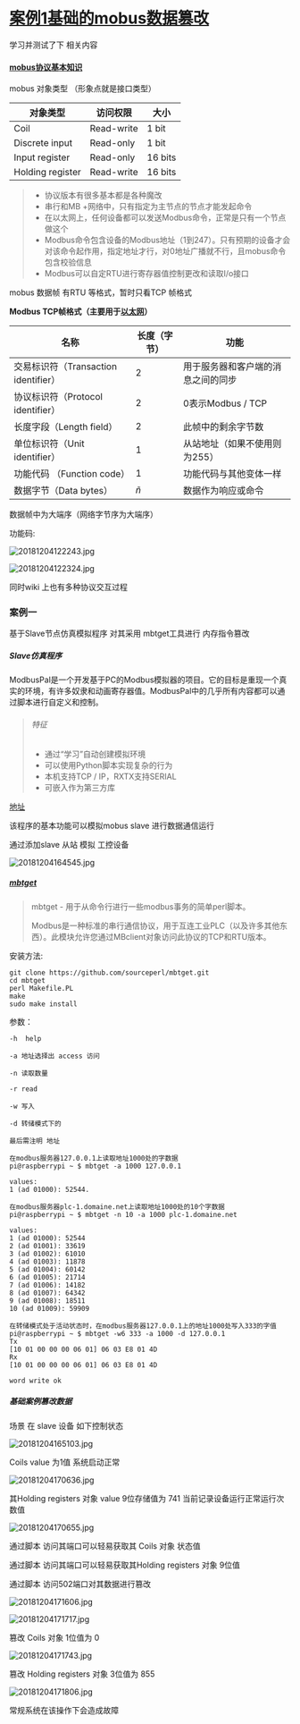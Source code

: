 # [案例1基础的mobus数据篡改](https://wenku.baidu.com/view/094f35e7a26925c52dc5bf8e.html?qq-pf-to=pcqq.discussion&pn=50&qq-pf-to=pcqq.c2c)

学习并测试了下 相关内容

#### [mobus协议基本知识](https://en.wikipedia.org/wiki/Modbus)

mobus 对象类型 （形象点就是接口类型）

| 对象类型         | 访问权限   | 大小    |
| ---------------- | ---------- | ------- |
| Coil             | Read-write | 1 bit   |
| Discrete input   | Read-only  | 1 bit   |
| Input register   | Read-only  | 16 bits |
| Holding register | Read-write | 16 bits |

> - 协议版本有很多基本都是各种魔改
> - 串行和MB +网络中，只有指定为主节点的节点才能发起命令
> - 在以太网上，任何设备都可以发送Modbus命令，正常是只有一个节点做这个
> - Modbus命令包含设备的Modbus地址（1到247）。只有预期的设备才会对该命令起作用，指定地址才行，对0地址广播就不行，且mobus命令包含校验信息
> - Modbus可以自定RTU进行寄存器值控制更改和读取I/o接口

mobus 数据帧 有RTU 等格式，暂时只看TCP 帧格式

**Modbus TCP帧格式（主要用于[以太网](https://en.wikipedia.org/wiki/Ethernet)）**

| 名称                                 | 长度（字节） | 功能                               |
| ------------------------------------ | ------------ | ---------------------------------- |
| 交易标识符（Transaction identifier） | 2            | 用于服务器和客户端的消息之间的同步 |
| 协议标识符（Protocol identifier）    | 2            | 0表示Modbus / TCP                  |
| 长度字段（Length field）             | 2            | 此帧中的剩余字节数                 |
| 单位标识符（Unit identifier）        | 1            | 从站地址（如果不使用则为255）      |
| 功能代码 （Function code）           | 1            | 功能代码与其他变体一样             |
| 数据字节（Data bytes）               | *ñ*          | 数据作为响应或命令                 |

数据帧中为大端序（网络字节序为大端序）

功能码:

![20181204122243.jpg](https://github.com/zhongshendoushuizhao/project/blob/master/ICS/demo1/20181204122243.jpg?raw=true)

![20181204122324.jpg](https://github.com/zhongshendoushuizhao/project/blob/master/ICS/demo1/20181204122324.jpg?raw=true)

同时wiki 上也有多种协议交互过程





### 案例一

基于Slave节点仿真模拟程序  对其采用 mbtget工具进行 内存指令篡改



##### Slave仿真程序

ModbusPal是一个开发基于PC的Modbus模拟器的项目。它的目标是重现一个真实的环境，有许多奴隶和动画寄存器值。ModbusPal中的几乎所有内容都可以通过脚本进行自定义和控制。

> ###### 特征
>
> - 通过“学习”自动创建模拟环境
> - 可以使用Python脚本实现复杂的行为
> - 本机支持TCP / IP，RXTX支持SERIAL
> - 可嵌入作为第三方库

[地址]()

该程序的基本功能可以模拟mobus slave 进行数据通信运行

通过添加slave 从站 模拟 工控设备

![20181204164545.jpg](https://github.com/zhongshendoushuizhao/project/blob/master/ICS/demo1/20181204164545.jpg?raw=true)

##### [mbtget](https://github.com/sourceperl/mbtget)

> mbtget - 用于从命令行进行一些modbus事务的简单perl脚本。
>
> Modbus是一种标准的串行通信协议，用于互连工业PLC（以及许多其他东西）。此模块允许您通过MBclient对象访问此协议的TCP和RTU版本。

安装方法:

```shell
git clone https://github.com/sourceperl/mbtget.git
cd mbtget
perl Makefile.PL
make
sudo make install
```

参数：

```
-h  help

-a 地址选择出 access 访问

-n 读取数量

-r read 

-w 写入

-d 转储模式下的

最后需注明 地址

在modbus服务器127.0.0.1上读取地址1000处的字数据
pi@raspberrypi ~ $ mbtget -a 1000 127.0.0.1

values:
1 (ad 01000): 52544.

在modbus服务器plc-1.domaine.net上读取地址1000处的10个字数据
pi@raspberrypi ~ $ mbtget -n 10 -a 1000 plc-1.domaine.net

values:
1 (ad 01000): 52544
2 (ad 01001): 33619
3 (ad 01002): 61010
4 (ad 01003): 11878
5 (ad 01004): 60142
6 (ad 01005): 21714
7 (ad 01006): 14182
8 (ad 01007): 64342
9 (ad 01008): 18511
10 (ad 01009): 59909

在转储模式处于活动状态时，在modbus服务器127.0.0.1上的地址1000处写入333的字值
pi@raspberrypi ~ $ mbtget -w6 333 -a 1000 -d 127.0.0.1
Tx
[10 01 00 00 00 06 01] 06 03 E8 01 4D
Rx
[10 01 00 00 00 06 01] 06 03 E8 01 4D

word write ok
```



##### 基础案例篡改数据

场景 在 slave 设备 如下控制状态

![20181204165103.jpg](https://github.com/zhongshendoushuizhao/project/blob/master/ICS/demo1/20181204165103.jpg?raw=true)

Coils  value 为1值  系统启动正常

![20181204170636.jpg](https://github.com/zhongshendoushuizhao/project/blob/master/ICS/demo1/20181204170636.jpg?raw=true)

其Holding registers 对象 value 9位存储值为 741     当前记录设备运行正常运行次数值

![20181204170655.jpg](https://github.com/zhongshendoushuizhao/project/blob/master/ICS/demo1/20181204170655.jpg?raw=true)

通过脚本 访问其端口可以轻易获取其 Coils 对象 状态值



通过脚本 访问其端口可以轻易获取其Holding registers 对象 9位值



通过脚本 访问502端口对其数据进行篡改 

![20181204171606.jpg](https://github.com/zhongshendoushuizhao/project/blob/master/ICS/demo1/20181204171606.jpg?raw=true)

![20181204171717.jpg](https://github.com/zhongshendoushuizhao/project/blob/master/ICS/demo1/20181204171717.jpg?raw=true)

篡改 Coils 对象 1位值为 0

![20181204171743.jpg](https://github.com/zhongshendoushuizhao/project/blob/master/ICS/demo1/20181204171743.jpg?raw=true)

篡改  Holding registers  对象  3位值为   855

![20181204171806.jpg](https://github.com/zhongshendoushuizhao/project/blob/master/ICS/demo1/20181204171806.jpg?raw=true)

常规系统在该操作下会造成故障